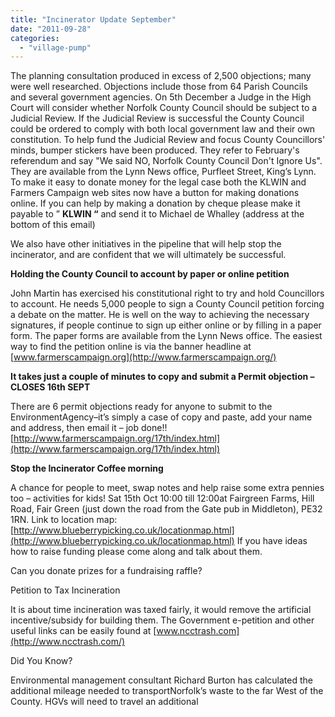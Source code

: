 ```yaml
---
title: "Incinerator Update September"
date: "2011-09-28"
categories: 
  - "village-pump"
---
```


The planning consultation produced in excess of 2,500 objections; many were well researched. Objections include those from 64 Parish Councils and several government agencies. On 5th December a Judge in the High Court will consider whether Norfolk County Council should be subject to a Judicial Review. If the Judicial Review is successful the County Council could be ordered to comply with both local government law and their own constitution. To help fund the Judicial Review and focus County Councillors' minds, bumper stickers have been produced. They refer to February's referendum and say "We said NO, Norfolk County Council Don't Ignore Us". They are available from the Lynn News office, Purfleet Street, King’s Lynn. To make it easy to donate money for the legal case both the KLWIN and Farmers Campaign web sites now have a button for making donations online. If you can help by making a donation by cheque please make it payable to ” **KLWIN “** and send it to Michael de Whalley (address at the bottom of this email)

We also have other initiatives in the pipeline that will help stop the incinerator, and are confident that we will ultimately be successful.

**Holding the County Council to account by paper or online petition**

John Martin has exercised his constitutional right to try and hold Councillors to account. He needs 5,000 people to sign a County Council petition forcing a debate on the matter. He is well on the way to achieving the necessary signatures, if people continue to sign up either online or by filling in a paper form. The paper forms are available from the Lynn News office. The easiest way to find the petition online is via the banner headline at [www.farmerscampaign.org](http://www.farmerscampaign.org/)

**It takes just a couple of minutes to copy and submit a Permit objection – CLOSES 16th SEPT**

There are 6 permit objections ready for anyone to submit to the EnvironmentAgency–it’s simply a case of copy and paste, add your name and address, then email it – job done!! [http://www.farmerscampaign.org/17th/index.html](http://www.farmerscampaign.org/17th/index.html)

**Stop the Incinerator Coffee morning**

A chance for people to meet, swap notes and help raise some extra pennies too – activities for kids! Sat 15th Oct 10:00 till 12:00at Fairgreen Farms, Hill Road, Fair Green (just down the road from the Gate pub in Middleton), PE32 1RN. Link to location map: [http://www.blueberrypicking.co.uk/locationmap.html](http://www.blueberrypicking.co.uk/locationmap.html) If you have ideas how to raise funding please come along and talk about them.

Can you donate prizes for a fundraising raffle?

Petition to Tax Incineration

It is about time incineration was taxed fairly, it would remove the artificial incentive/subsidy for building them. The Government e-petition and other useful links can be easily found at [www.ncctrash.com](http://www.ncctrash.com/)

Did You Know?

Environmental management consultant Richard Burton has calculated the additional mileage needed to transportNorfolk’s waste to the far West of the County. HGVs will need to travel an additional

